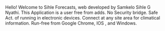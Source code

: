 Hello!
Welcome to Sihle Forecasts, web developed by Samkelo Sihle G Nyathi.
This Application is a user free from adds.
No Security bridge.
Safe Act. of running in electronic devices.
Connect at any site area for climatical information.
Run-free from Google Chrome, IOS , and Windows.
